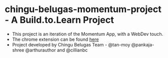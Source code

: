 # chingu-belugas-momentum-project - A Build.to.Learn Project 

* This project is an iteration of the Momentum App, with a WebDev touch.  
* The chrome extension can be found [here](https://chrome.google.com/webstore/detail/webtao-app/cladmbfoepgnmcnbfccgdamgheibneej)
* Project developed by Chingu Belugas Team - @tan-moy @pankaja-shree @arthurauthor and @cillianbc
